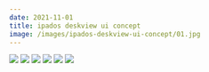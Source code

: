 ```yaml
---
date: 2021-11-01
title: ipados deskview ui concept
image: /images/ipados-deskview-ui-concept/01.jpg
---
```


![](/images/ipados-deskview-ui-concept/01.jpg)
![](/images/ipados-deskview-ui-concept/02.jpg)
![](/images/ipados-deskview-ui-concept/03.jpg)
![](/images/ipados-deskview-ui-concept/04.jpg)
![](/images/ipados-deskview-ui-concept/05.jpg)
![](/images/ipados-deskview-ui-concept/06.jpg)
